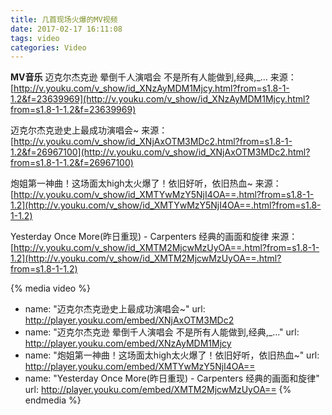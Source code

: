 ```yaml
---
title: 几首现场火爆的MV视频
date: 2017-02-17 16:11:08
tags: video
categories: Video
---
```

**MV音乐**
迈克尔杰克逊 晕倒千人演唱会 不是所有人能做到,经典,_...
来源：[http://v.youku.com/v_show/id_XNzAyMDM1Mjcy.html?from=s1.8-1-1.2&f=23639969](http://v.youku.com/v_show/id_XNzAyMDM1Mjcy.html?from=s1.8-1-1.2&f=23639969)
<!--more-->

迈克尔杰克逊史上最成功演唱会~
来源：[http://v.youku.com/v_show/id_XNjAxOTM3MDc2.html?from=s1.8-1-1.2&f=26967100](http://v.youku.com/v_show/id_XNjAxOTM3MDc2.html?from=s1.8-1-1.2&f=26967100)

炮姐第一神曲！这场面太high太火爆了！依旧好听，依旧热血~
来源：[http://v.youku.com/v_show/id_XMTYwMzY5NjI4OA==.html?from=s1.8-1-1.2](http://v.youku.com/v_show/id_XMTYwMzY5NjI4OA==.html?from=s1.8-1-1.2)

Yesterday Once More(昨日重现) - Carpenters 经典的画面和旋律
来源：[http://v.youku.com/v_show/id_XMTM2MjcwMzUyOA==.html?from=s1.8-1-1.2](http://v.youku.com/v_show/id_XMTM2MjcwMzUyOA==.html?from=s1.8-1-1.2)

{% media video %}
- name: "迈克尔杰克逊史上最成功演唱会~"
  url: http://player.youku.com/embed/XNjAxOTM3MDc2
- name: "迈克尔杰克逊 晕倒千人演唱会 不是所有人能做到,经典,_..."
  url: http://player.youku.com/embed/XNzAyMDM1Mjcy
- name: "炮姐第一神曲！这场面太high太火爆了！依旧好听，依旧热血~"
  url: http://player.youku.com/embed/XMTYwMzY5NjI4OA==
- name: "Yesterday Once More(昨日重现) - Carpenters 经典的画面和旋律"
  url: http://player.youku.com/embed/XMTM2MjcwMzUyOA==
{% endmedia %}
